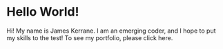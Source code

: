 # Hello World!

Hi! My name is James Kerrane. I am an emerging coder, and I hope to put my skills to the test!
To see my portfolio, please click here.






